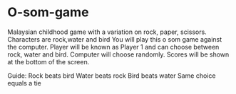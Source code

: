 # O-som-game
Malaysian childhood game with a variation on rock, paper, scissors.
Characters are rock,water and bird
You will play this o som game against the computer.
Player will be known as Player 1 and can choose between rock, water and bird.
Computer will choose randomly.
Scores will be shown at the bottom of the screen. 

Guide:
Rock beats bird
Water beats rock
Bird beats water
Same choice equals a tie
